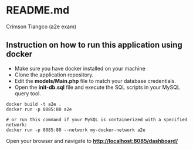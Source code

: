 # README.md

Crimson Tiangco (a2e exam)

## Instruction on how to run this application using docker

- Make sure you have docker installed on your machine
- Clone the application repository.
- Edit the **models/Main.php** file to match your database credentials.
- Open the **init-db.sql** file and execute the SQL scripts in your MySQL query tool.

```
docker build -t a2e .
docker run -p 8085:80 a2e

# or run this command if your MySQL is containerized with a specified network:
docker run -p 8085:80 --network my-docker-network a2e
```

Open your browser and navigate to **<a href="http://localhost:8085/dashboard/" target="_blank">http://localhost:8085/dashboard/</a>**
